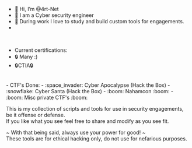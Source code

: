 - 👋 Hi, I’m @4rt-Net
- 👀 I am a Cyber security engineer
- 🌱 During work I love to study and build custom tools for engagements.
- 
<br>

- Current certifications: 
- :lock: Many :)
- :lock:CTIA:lock:

<br>
- CTF's Done:
- :space_invader: Cyber Apocalypse (Hack the Box)
- :snowflake:     Cyber Santa      (Hack the Box)
- :boom: Nahamcon :boom:
- :boom: Misc private CTF's :boom:
<br>

This is my collection of scripts and tools for use in security engagements, be it offense or defense. <br>
If you like what you see feel free to share and modify as you see fit. <br>

~ With that being said, always use your power for good! ~ <br>
These tools are for ethical hacking only, do not use for nefarious purposes. 



<!---
4rt-Net/4rt-Net is a ✨ special ✨ repository because its `README.md` (this file) appears on your GitHub profile.
You can click the Preview link to take a look at your changes.
--->

